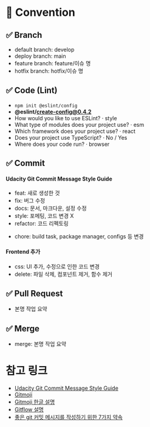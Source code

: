 # 📒 Convention

## ✅ Branch

- default branch: develop
- deploy branch: main
- feature branch: feature/이슈 명
- hotfix branch: hotfix/이슈 명

## ✅ Code (Lint)

- `npm init @eslint/config`
- **@eslint/create-config@0.4.2**
- How would you like to use ESLint? · style
- What type of modules does your project use? · esm
- Which framework does your project use? · react
- Does your project use TypeScript? · No / Yes
- Where does your code run? · browser

## ✅ Commit

#### Udacity Git Commit Message Style Guide

- feat: 새로 생성한 것
- fix: 버그 수정
- docs: 문서, 마크다운, 설정 수정
- style: 포메팅, 코드 변경 X
- refactor: 코드 리펙토링
<!-- - test: 테스트 추가, 리펙토링  -->
- chore: build task, package manager, configs 등 변경

#### Frontend 추가

- css: UI 추가, 수정으로 인한 코드 변경
- delete: 파일 삭제, 컴포넌트 제거, 함수 제거

## ✅ Pull Request

- 본명 작업 요약

## ✅ Merge

- merge: 본명 작업 요약

# 참고 링크

- [Udacity Git Commit Message Style Guide](https://udacity.github.io/git-styleguide/)
- [Gitmoji](https://gitmoji.dev/)
- [Gitmoji 한글 설명](https://treasurebear.tistory.com/70)
- [Gitflow 설명](https://mini-min-dev.tistory.com/23?category=982441)
- [좋은 git 커밋 메시지를 작성하기 위한 7가지 약속](https://meetup.nhncloud.com/posts/106)
